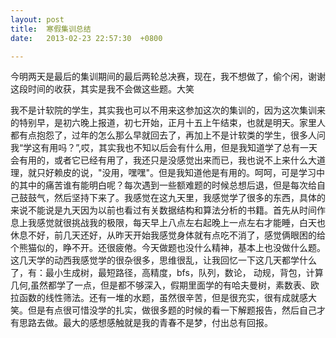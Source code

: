 ```yaml
---
layout: post
title:  寒假集训总结
date:   2013-02-23 22:57:30  +0800

---
```


今明两天是最后的集训期间的最后两轮总决赛，现在，我不想做了，偷个闲，谢谢这段时间的收获，其实是我不会做这些题。大笑

我不是计软院的学生，其实我也可以不用来这参加这次的集训的，因为这次集训来的特别早，是初六晚上报道，初七开始，正月十五上午结束，也就是明天。家里人都有点抱怨了，过年的怎么那么早就回去了，再加上不是计软类的学生，很多人问我“学这有用吗？”,哎，其实我也不知以后会有什么用，但是我知道学了总有一天会有用的，或者它已经有用了，我还只是没感觉出来而已，我也说不上来什么大道理，就只好赖皮的说，"没用，嘿嘿"。但是我知道他是有用的。呵呵，可是学习中的其中的痛苦谁有能明白呢？每次遇到一些额难题的时候总想后退，但是每次给自己鼓鼓气，然后坚持下来了。我感觉在这九天里，我感觉学了很多的东西，具体的来说不能说是九天因为以前也看过有关数据结构和算法分析的书籍。首先从时间作息上我感觉就很挑战我的极限，每天早上八点左右起晚上一点左右才能睡，白天也休息不好，前几天还好，从昨天开始我感觉身体就有点吃不消了，感觉俩眼困的给个熊猫似的，睁不开。还很疲倦。今天做题也没什么精神，基本上也没做什么题。这几天学的动西我感觉学的很杂很多，思维很乱，让我回忆一下这几天都学什么了，有：最小生成树，最短路径，高精度，bfs，队列，数论， 动规，背包，计算几何,虽然都学了一点，但是都不够深入，假期里面学的有哈夫曼树，素数表、欧拉函数的线性筛法。还有一堆的水题，虽然很辛苦，但是很充实，很有成就感大笑。但是有点很可惜没学的扎实，做很多题的时候的看一下解题报告，然后自己才有思路去做。最大的感想感触就是我的青春不是梦，付出总有回报。


